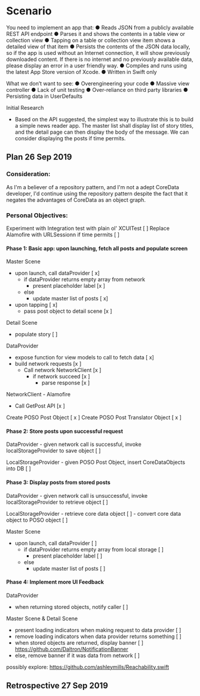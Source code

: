 # Scenario #
You need to implement an app that:
● Reads JSON from a publicly available REST API endpoint
● Parses it and shows the contents in a table view or collection view
● Tapping on a table or collection view item shows a detailed view of that item
● Persists the contents of the JSON data locally, so if the app is used without an
Internet connection, it will show previously downloaded content. If there is no internet
and no previously available data, please display an error in a user friendly way.
● Compiles and runs using the latest App Store version of Xcode.
● Written in Swift only

What we don’t want to see:
● Overengineering your code
● Massive view controller
● Lack of unit testing
● Over-reliance on third party libraries
● Persisting data in UserDefaults

Initial Research
- Based on the API suggested, the simplest way to  illustrate this is to build a simple news reader app. The master list shall display list of story titles, and the detail page can then display the body of the message. We can consider displaying the posts if time permits.

## Plan 26 Sep 2019 ##

### Consideration: ###
As I'm a believer of a repository pattern, and I'm not a adept CoreData developer, I'd continue using the repository pattern despite the fact that it negates the advantages of CoreData as an object graph.

### Personal Objectives: ###
Experiment with Integration test with plain ol' XCUITest [ ]
Replace Alamofire with URLSessionn if time permits [ ]

#### Phase 1: Basic app: upon launching, fetch all posts and populate screen ####

Master Scene
  - upon launch, call dataProvider [ x]
    - if dataProvider returns empty array from network
      - present placeholder label [x ]
    - else
      - update master list of posts [ x]
  - upon tapping [ x]
    - pass post object to detail scene [x ]

Detail Scene
  - populate story [ ]

DataProvider
  - expose function for view models to call to fetch data [ x]
  - build network requests [x ]
    - Call network NetworkClient [x ]
      - if network succeed [x ]
        - parse response [x ]

NetworkClient - Alamofire
  - Call GetPost API [x ]
  
Create POSO Post Object [ x ]
Create POSO Post Translator Object [ x ]

#### Phase 2: Store posts upon successful request ####
DataProvider
    - given network call is successful, invoke localStorageProvider to save object [ ]

LocalStorageProvider
    - given POSO Post Object, insert CoreDataObjects into DB [ ]

#### Phase 3: Display posts from stored posts  ####
DataProvider
    - given network call is unsuccessful, invoke localStorageProvider to retrieve object [ ]

LocalStorageProvider
    - retrieve core data object [ ]
    - convert core data object to POSO object [ ]

Master Scene
- upon launch, call dataProvider [ ]
  - if dataProvider returns empty array from local storage [ ]
    - present placeholder label [ ]
  - else
    - update master list of posts [ ]

#### Phase 4: Implement more UI Feedback ####
DataProvider
  - when returning stored objects, notify caller [ ]

Master Scene & Detail Scene
  - present loading indicators when making request to data provider [ ]
  - remove loading indicators when data provider returns something [ ]
  - when stored objects are returned, display banner [ ] https://github.com/Daltron/NotificationBanner
  - else, remove banner if it was data from network [ ]
  
  possibly explore: https://github.com/ashleymills/Reachability.swift

## Retrospective 27 Sep 2019 ##
